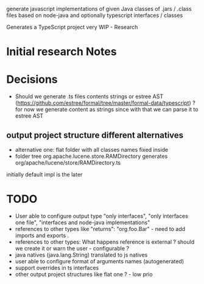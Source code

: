 generate javascript implementations of given Java classes of .jars / .class files based on node-java and optionally typescript interfaces / classes

Generates a TypeScript project 
very WIP - Research


# Initial research Notes

# Decisions

 * Should we generate .ts files contents strings or estree AST (https://github.com/estree/formal/tree/master/formal-data/typescript) ? for now we generate content as strings since with that we can parse it to estree AST

## output project structure  different alternatives

 * alternative one: flat folder with all classes names fixed inside 
 * folder tree org.apache.lucene.store.RAMDirectory generates org/apache/lucene/store/RAMDirectory.ts

initially default impl is the later



# TODO

 * User able to configure output type "only interfaces", "only interfaces one file", "interfaces and node-java implementations"
 * references to other types like "returns": "org.foo.Bar" - need to add imports and exports . 
 * references to other types: What happens reference is external ? should we create it or warn the user - configurable ?
 * java natives (java.lang.String) translated to js natives
 * user able to configure format of arguments names (autogenerated)
 * support overrides in ts interfaces
 * other output project structures like flat one ? - low prio